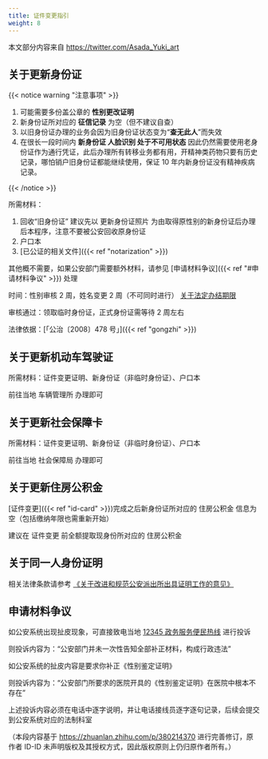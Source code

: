 ```yaml
---
title: 证件变更指引
weight: 8
---
```


本文部分内容来自 <https://twitter.com/Asada_Yuki_art>

## 关于更新身份证

{{< notice warning "注意事项" >}}

1. 可能需要多份盖公章的 **性别更改证明**
1. 新身份证所对应的 **征信记录** 为空（但不建议自查）
1. 以旧身份证办理的业务会因为旧身份证状态变为“**查无此人**”而失效
1. 在很长一段时间内 **新身份证 人脸识别 处于不可用状态** 因此仍然需要使用老身份证作为通行凭证，此后办理所有转移业务都有用，开精神类药物只要有历史记录，哪怕销户旧身份证都能继续使用，保证 10 年内新身份证没有精神疾病记录。

{{< /notice >}}

所需材料：

1. 回收“旧身份证”
   建议先以 更新身份证照片 为由取得原性别的新身份证后办理后本程序，注意不要被公安回收原身份证
1. 户口本
1. [已公证的相关文件]({{< ref "notarization" >}})

其他概不需要，如果公安部门需要额外材料，请参见 [申请材料争议]({{< ref "#申请材料争议" >}}) 处理

时间：性别审核 2 周，姓名变更 2 周（不可同时进行）
[关于法定办结期限](https://zhuanlan.zhihu.com/p/414301319)

审核通过：领取临时身份证，正式身份证需等待 2 周左右

法律依据：[「公治〔2008〕478 号」]({{< ref "gongzhi" >}})

## 关于更新机动车驾驶证

所需材料：证件变更证明、新身份证（非临时身份证）、户口本

前往当地 车辆管理所 办理即可

## 关于更新社会保障卡

所需材料：证件变更证明、新身份证（非临时身份证）、户口本

前往当地 社会保障局 办理即可

## 关于更新住房公积金

[证件变更]({{< ref "id-card" >}})完成之后新身份证所对应的 住房公积金 信息为空（包括缴纳年限也需重新开始）

建议在 证件变更 前全额提取现身份所对应的 住房公积金

## 关于同一人身份证明

相关法律条款请参考 [《关于改进和规范公安派出所出具证明工作的意见》](http://www.gov.cn/xinwen/2016-08/11/content_5098821.htm)

## 申请材料争议

如公安系统出现扯皮现象，可直接致电当地 [12345 政务服务便民热线](https://baike.baidu.com/item/12345) 进行投诉

则投诉内容为：“公安部门并未一次性告知全部补正材料，构成行政违法”

如公安系统的扯皮内容是要求你补正《性别鉴定证明》

则投诉内容为：“公安部门所要求的医院开具的《性别鉴定证明》在医院中根本不存在”

上述投诉内容必须在电话中逐字说明，并让电话接线员逐字逐句记录，后续会提交到公安系统对应的法制科室

（本段内容基于 <https://zhuanlan.zhihu.com/p/380214370> 进行完善修订，原作者 ID-ID 未声明版权及其授权方式，因此版权原则上仍归原作者所有。）
